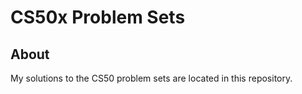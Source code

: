 # CS50x Problem Sets
## About
My solutions to the CS50 problem sets are located in this repository.
